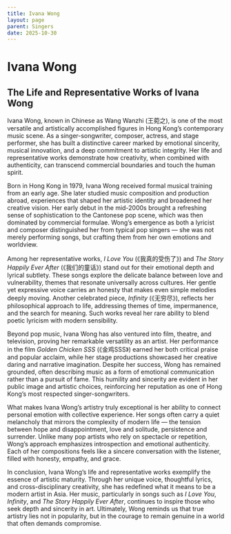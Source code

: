 ```yaml
---
title: Ivana Wong
layout: page
parent: Singers
date: 2025-10-30
---
```


# Ivana Wong

## The Life and Representative Works of Ivana Wong

Ivana Wong, known in Chinese as Wang Wanzhi (王菀之), is one of the most versatile and artistically accomplished figures in Hong Kong’s contemporary music scene. As a singer-songwriter, composer, actress, and stage performer, she has built a distinctive career marked by emotional sincerity, musical innovation, and a deep commitment to artistic integrity. Her life and representative works demonstrate how creativity, when combined with authenticity, can transcend commercial boundaries and touch the human spirit.

Born in Hong Kong in 1979, Ivana Wong received formal musical training from an early age. She later studied music composition and production abroad, experiences that shaped her artistic identity and broadened her creative vision. Her early debut in the mid-2000s brought a refreshing sense of sophistication to the Cantonese pop scene, which was then dominated by commercial formulae. Wong’s emergence as both a lyricist and composer distinguished her from typical pop singers — she was not merely performing songs, but crafting them from her own emotions and worldview.

Among her representative works, _I Love You_ (《我真的受伤了》) and _The Story Happily Ever After_ (《我们的童话》) stand out for their emotional depth and lyrical subtlety. These songs explore the delicate balance between love and vulnerability, themes that resonate universally across cultures. Her gentle yet expressive voice carries an honesty that makes even simple melodies deeply moving. Another celebrated piece, _Infinity_ (《无穷尽》), reflects her philosophical approach to life, addressing themes of time, impermanence, and the search for meaning. Such works reveal her rare ability to blend poetic lyricism with modern sensibility.

Beyond pop music, Ivana Wong has also ventured into film, theatre, and television, proving her remarkable versatility as an artist. Her performance in the film _Golden Chicken SSS_ (《金鸡SSS》) earned her both critical praise and popular acclaim, while her stage productions showcased her creative daring and narrative imagination. Despite her success, Wong has remained grounded, often describing music as a form of emotional communication rather than a pursuit of fame. This humility and sincerity are evident in her public image and artistic choices, reinforcing her reputation as one of Hong Kong’s most respected singer-songwriters.

What makes Ivana Wong’s artistry truly exceptional is her ability to connect personal emotion with collective experience. Her songs often carry a quiet melancholy that mirrors the complexity of modern life — the tension between hope and disappointment, love and solitude, persistence and surrender. Unlike many pop artists who rely on spectacle or repetition, Wong’s approach emphasizes introspection and emotional authenticity. Each of her compositions feels like a sincere conversation with the listener, filled with honesty, empathy, and grace.

In conclusion, Ivana Wong’s life and representative works exemplify the essence of artistic maturity. Through her unique voice, thoughtful lyrics, and cross-disciplinary creativity, she has redefined what it means to be a modern artist in Asia. Her music, particularly in songs such as _I Love You_, _Infinity_, and _The Story Happily Ever After_, continues to inspire those who seek depth and sincerity in art. Ultimately, Wong reminds us that true artistry lies not in popularity, but in the courage to remain genuine in a world that often demands compromise.